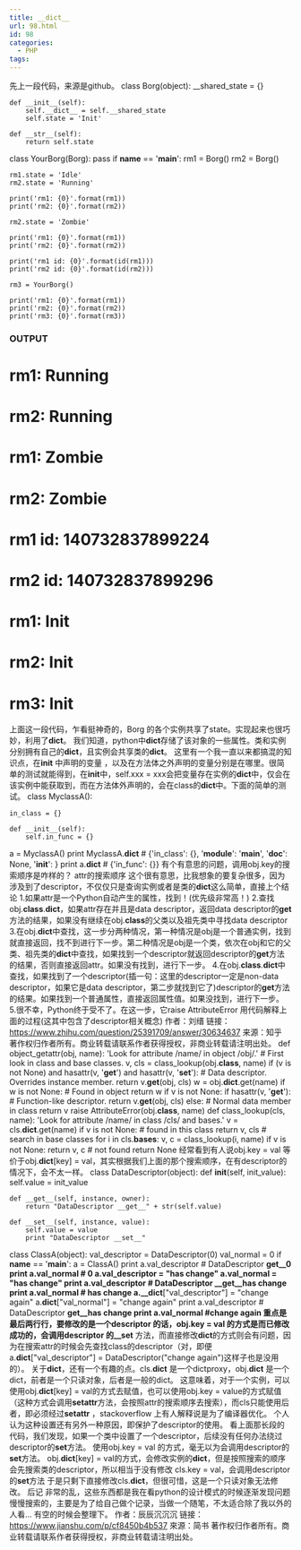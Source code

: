 ```yaml
---
title: __dict__
url: 98.html
id: 98
categories:
  - PHP
tags:
---
```


先上一段代码，来源是github。 class Borg(object): \_\_shared\_state = {}

    def __init__(self):
        self.__dict__ = self.__shared_state
        self.state = 'Init'
    
    def __str__(self):
        return self.state
    

class YourBorg(Borg): pass if **name** == '**main**': rm1 = Borg() rm2 = Borg()

    rm1.state = 'Idle'
    rm2.state = 'Running'
    
    print('rm1: {0}'.format(rm1))
    print('rm2: {0}'.format(rm2))
    
    rm2.state = 'Zombie'
    
    print('rm1: {0}'.format(rm1))
    print('rm2: {0}'.format(rm2))
    
    print('rm1 id: {0}'.format(id(rm1)))
    print('rm2 id: {0}'.format(id(rm2)))
    
    rm3 = YourBorg()
    
    print('rm1: {0}'.format(rm1))
    print('rm2: {0}'.format(rm2))
    print('rm3: {0}'.format(rm3))
    

### OUTPUT

rm1: Running
============

rm2: Running
============

rm1: Zombie
===========

rm2: Zombie
===========

rm1 id: 140732837899224
=======================

rm2 id: 140732837899296
=======================

rm1: Init
=========

rm2: Init
=========

rm3: Init
=========

上面这一段代码，乍看挺神奇的，Borg 的各个实例共享了state。实现起来也很巧妙，利用了**dict**。 我们知道，python中**dict**存储了该对象的一些属性。类和实例分别拥有自己的**dict**，且实例会共享类的**dict**。 这里有一个我一直以来都搞混的知识点，在**init** 中声明的变量 ，以及在方法体之外声明的变量分别是在哪里。很简单的测试就能得到，在**init**中，self.xxx = xxx会把变量存在实例的**dict**中，仅会在该实例中能获取到，而在方法体外声明的，会在class的**dict**中。下面的简单的测试。 class MyclassA():

    in_class = {}
    
    def __init__(self):
        self.in_func = {}
    

a = MyclassA() print MyclassA.**dict** # {'in_class': {}, '**module**': '**main**', '**doc**': None, '**init**': } print a.**dict** # {'in_func': {}} 有个有意思的问题，调用obj.key的搜索顺序是咋样的？ attr的搜索顺序 这个很有意思，比我想象的要复杂很多，因为涉及到了descriptor，不仅仅只是查询实例或者是类的**dict**这么简单，直接上个结论 1.如果attr是一个Python自动产生的属性，找到！(优先级非常高！) 2.查找obj.**class**.**dict**，如果attr存在并且是data descriptor，返回data descriptor的**get**方法的结果，如果没有继续在obj.**class**的父类以及祖先类中寻找data descriptor 3.在obj.**dict**中查找，这一步分两种情况，第一种情况是obj是一个普通实例，找到就直接返回，找不到进行下一步。第二种情况是obj是一个类，依次在obj和它的父类、祖先类的**dict**中查找，如果找到一个descriptor就返回descriptor的**get**方法的结果，否则直接返回attr。如果没有找到，进行下一步。 4.在obj.**class**.**dict**中查找，如果找到了一个descriptor(插一句：这里的descriptor一定是non-data descriptor，如果它是data descriptor，第二步就找到它了)descriptor的**get**方法的结果。如果找到一个普通属性，直接返回属性值。如果没找到，进行下一步。 5.很不幸，Python终于受不了。在这一步，它raise AttributeError 用代码解释上面的过程(这其中包含了descriptor相关概念) 作者：刘缙 链接：https://www.zhihu.com/question/25391709/answer/30634637 来源：知乎 著作权归作者所有。商业转载请联系作者获得授权，非商业转载请注明出处。 def object\_getattr(obj, name): 'Look for attribute /name/ in object /obj/.' # First look in class and base classes. v, cls = class\_lookup(obj.**class**, name) if (v is not None) and hasattr(v, '**get**') and hasattr(v, '**set**'): # Data descriptor. Overrides instance member. return v.**get**(obj, cls) w = obj.**dict**.get(name) if w is not None: # Found in object return w if v is not None: if hasattr(v, '**get**'): # Function-like descriptor. return v.**get**(obj, cls) else: # Normal data member in class return v raise AttributeError(obj.**class**, name) def class_lookup(cls, name): 'Look for attribute /name/ in class /cls/ and bases.' v = cls.**dict**.get(name) if v is not None: # found in this class return v, cls # search in base classes for i in cls.**bases**: v, c = class_lookup(i, name) if v is not None: return v, c # not found return None 经常看到有人说obj.key = val 等价于obj.**dict**\[key\] = val，其实根据我们上面的那个搜索顺序，在有descriptor的情况下，会不太一样。 class DataDescriptor(object): def **init**(self, init\_value): self.value = init\_value

    def __get__(self, instance, owner):
        return "DataDescriptor __get__" + str(self.value)
    
    def __set__(self, instance, value):
        self.value = value
        print "DataDescriptor __set__"
    

class ClassA(object): val\_descriptor = DataDescriptor(0) val\_normal = 0 if **name** == '**main**': a = ClassA() print a.val_descriptor # DataDescriptor **get\_\_0 print a.val\_normal # 0 a.val\_descriptor = "has change" a.val\_normal = "has change" print a.val\_descriptor # DataDescriptor \_\_get\_\_has change print a.val\_normal # has change a.__dict**\["val_descriptor"\] = "change again" a.**dict**\["val\_normal"\] = "change again" print a.val\_descriptor # DataDescriptor **get\_\_has change print a.val\_normal #change again 重点是最后两行行，要修改的是一个descriptor 的话，obj.key = val 的方式是而已修改成功的，会调用descriptor 的__set** 方法，而直接修改**dict**的方式则会有问题，因为在搜索attr的时候会先查找class的descriptor（对，即便a.**dict**\["val_descriptor"\] = DataDescriptor("change again")这样子也是没用的）。 关于**dict**，还有一个有趣的点。cls.**dict** 是一个dictproxy，obj.**dict** 是一个dict，前者是一个只读对象，后者是一般的dict。 这意味着，对于一个实例，可以使用obj.**dict**\[key\] = val的方式去赋值，也可以使用obj.key = value的方式赋值（这种方式会调用**setattr**方法，会按照attr的搜索顺序去搜索），而cls只能使用后者，即必须经过**setattr** ，stackoverflow 上有人解释说是为了编译器优化。 个人认为这种设置还有另外一种原因，即保护了descriptor的使用。 看上面那长段的代码，我们发现，如果一个类中设置了一个descriptor，后续没有任何办法绕过descriptor的**set**方法。 使用obj.key = val 的方式，毫无以为会调用descriptor的**set**方法。 obj.**dict**\[key\] = val的方式，会修改实例的**dict**，但是按照搜索的顺序会先搜索类的descriptor，所以相当于没有修改 cls.key = val，会调用descriptor的**set**方法 于是只剩下直接修改cls.**dict**，但很可惜，这是一个只读对象无法修改。 后记 非常的乱，这些东西都是我在看python的设计模式的时候逐渐发现问题慢慢搜索的，主要是为了给自己做个记录，当做一个随笔，不太适合除了我以外的人看... 有空的时候会整理下。 作者：辰辰沉沉沉 链接：https://www.jianshu.com/p/cf8450b4b537 來源：简书 著作权归作者所有。商业转载请联系作者获得授权，非商业转载请注明出处。